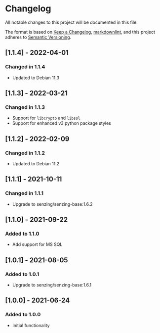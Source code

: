 # Changelog

All notable changes to this project will be documented in this file.

The format is based on [Keep a Changelog](https://keepachangelog.com/en/1.0.0/),
[markdownlint](https://dlaa.me/markdownlint/),
and this project adheres to [Semantic Versioning](https://semver.org/spec/v2.0.0.html).

## [1.1.4] - 2022-04-01

### Changed in 1.1.4

 - Updated to Debian 11.3

## [1.1.3] - 2022-03-21

### Changed in 1.1.3

 - Support for `libcrypto` and `libssl`
 - Support for enhanced v3 python package styles

## [1.1.2] - 2022-02-09

### Changed in 1.1.2

- Updated to Debian 11.2

## [1.1.1] - 2021-10-11

### Changed in 1.1.1

- Upgrade to senzing/senzing-base:1.6.2

## [1.1.0] - 2021-09-22

### Added to 1.1.0

- Add support for MS SQL

## [1.0.1] - 2021-08-05

### Added to 1.0.1

- Upgrade to senzing/senzing-base:1.6.1

## [1.0.0] - 2021-06-24

### Added to 1.0.0

- Initial functionality
